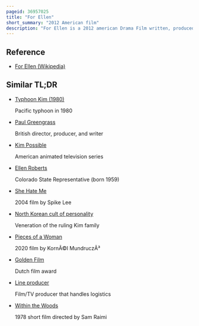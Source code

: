 ```yaml
---
pageid: 36957025
title: "For Ellen"
short_summary: "2012 American film"
description: "For Ellen is a 2012 american Drama Film written, produced and directed by So Yong Kim. It stars Paul Dano, who also served as an Executive Producer. It is kim's first English-Language Film."
---
```


## Reference

- [For Ellen (Wikipedia)](https://en.wikipedia.org/?curid=36957025)

## Similar TL;DR

- [Typhoon Kim (1980)](/tldr/en/typhoon-kim-1980)

  Pacific typhoon in 1980

- [Paul Greengrass](/tldr/en/paul-greengrass)

  British director, producer, and writer

- [Kim Possible](/tldr/en/kim-possible)

  American animated television series

- [Ellen Roberts](/tldr/en/ellen-roberts)

  Colorado State Representative (born 1959)

- [She Hate Me](/tldr/en/she-hate-me)

  2004 film by Spike Lee

- [North Korean cult of personality](/tldr/en/north-korean-cult-of-personality)

  Veneration of the ruling Kim family

- [Pieces of a Woman](/tldr/en/pieces-of-a-woman)

  2020 film by KornÃ©l MundruczÃ³

- [Golden Film](/tldr/en/golden-film)

  Dutch film award

- [Line producer](/tldr/en/line-producer)

  Film/TV producer that handles logistics

- [Within the Woods](/tldr/en/within-the-woods)

  1978 short film directed by Sam Raimi
